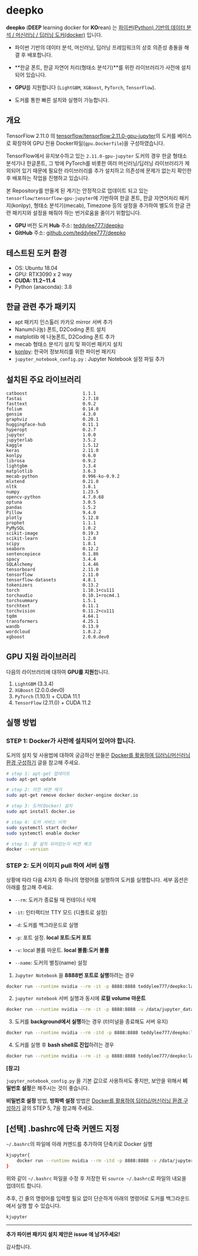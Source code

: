 # deepko

**deepko** (**DEEP** learning docker for **KO**rean) 는 <u>파이썬(Python) 기반의 데이터 분석 / 머신러닝 / 딥러닝 도커(docker)</u> 입니다.

- 파이썬 기반의 데이터 분석, 머신러닝, 딥러닝 프레임워크의 상호 의존성 충돌을 해결 후 배포합니다.

- **한글 폰트, 한글 자연어 처리(형태소 분석기)**를 위한 라이브러리가 사전에 설치되어 있습니다.

- **GPU**를 지원합니다 (`LightGBM`, `XGBoost`, `PyTorch`, `TensorFlow`).

- 도커를 통한 빠른 설치와 실행이 가능합니다.

  

## 개요

TensorFlow 2.11.0 의 [tensorflow/tensorflow:2.11.0-gpu-jupyter](https://hub.docker.com/layers/tensorflow/tensorflow/2.11.0-gpu-jupyter/images/sha256-fc519621eb9a54591721e9019f1606688c9abb329b16b00cc7107c23f14a6f24?context=explore)의 도커를 베이스로 확장하여 GPU 전용 Docker파일(`gpu.Dockerfile`)을 구성하였습니다. 

TensorFlow에서 유지보수하고 있는 `2.11.0-gpu-jupyter` 도커의 경우 한글 형태소 분석기나 한글폰트, 그 밖에 PyTorch를 비롯한 여러 머신러닝/딥러닝 라이브러리가 제외되어 있기 때문에 필요한 라이브러리를 추가 설치하고 의존성에 문제가 없는지 확인한 후 배포하는 작업을 진행하고 있습니다.

본 Repository를 만들게 된 계기는 안정적으로 업데이트 되고 있는 `tensorflow/tensorflow-gpu-jupyter`에 기반하여 한글 폰트, 한글 자연어처리 패키지(konlpy), 형태소 분석기(mecab), Timezone 등의 설정을 추가하여 별도의 한글 관련 패키지와 설정을 해줘야 하는 번거로움을 줄이기 위함입니다.

- **GPU** 버전 도커 **Hub** 주소: [teddylee777/deepko](https://hub.docker.com/repository/docker/teddylee777/deepko)
- **GitHub** 주소: [github.com/teddylee777/deepko](https://github.com/teddylee777/deepko)



## 테스트된 도커 환경

- OS: Ubuntu 18.04
- GPU: RTX3090 x 2 way
- **CUDA: 11.2~11.4**
- Python (anaconda): 3.8



## 한글 관련 추가 패키지

- apt 패키지 인스톨러 카카오 mirror 서버 추가
- Nanum(나눔) 폰트, D2Coding 폰트 설치
- matplotlib 에 나눔폰트, D2Coding 폰트 추가
- mecab 형태소 분석기 설치 및 파이썬 패키지 설치
- [konlpy](https://konlpy-ko.readthedocs.io/ko/v0.4.3/): 한국어 정보처리를 위한 파이썬 패키지
- `jupyter_notebook_config.py` : Jupyter Notebook 설정 파일 추가



## 설치된 주요 라이브러리

```
catboost                     1.1.1
fastai                       2.7.10
fasttext                     0.9.2
folium                       0.14.0
gensim                       4.3.0
graphviz                     0.20.1
huggingface-hub              0.11.1
hyperopt                     0.2.7
jupyter                      1.0.0
jupyterlab                   3.5.2
kaggle                       1.5.12
keras                        2.11.0
konlpy                       0.6.0
librosa                      0.9.2
lightgbm                     3.3.4
matplotlib                   3.6.3
mecab-python                 0.996-ko-0.9.2
mlxtend                      0.21.0
nltk                         3.8.1
numpy                        1.23.5
opencv-python                4.7.0.68
optuna                       3.0.5
pandas                       1.5.2
Pillow                       9.4.0
plotly                       5.12.0
prophet                      1.1.1
PyMySQL                      1.0.2
scikit-image                 0.19.3
scikit-learn                 1.2.0
scipy                        1.8.1
seaborn                      0.12.2
sentencepiece                0.1.86
spacy                        3.4.4
SQLAlchemy                   1.4.46
tensorboard                  2.11.0
tensorflow                   2.11.0
tensorflow-datasets          4.8.1
tokenizers                   0.13.2
torch                        1.10.1+cu111
torchaudio                   0.10.1+rocm4.1
torchsummary                 1.5.1
torchtext                    0.11.1
torchvision                  0.11.2+cu111
tqdm                         4.64.1
transformers                 4.25.1
wandb                        0.13.9
wordcloud                    1.8.2.2
xgboost                      2.0.0.dev0
```



## GPU 지원 라이브러리

다음의 라이브러리에 대하여 **GPU를 지원**합니다.

1. `LightGBM` (3.3.4)
2. `XGBoost` (2.0.0.dev0)
3. `PyTorch` (1.10.1) + CUDA 11.1
4. `TensorFlow` (2.11.0) + CUDA 11.2



## 실행 방법

### STEP 1: Docker가 사전에 설치되어 있어야 합니다.

도커의 설치 및 사용법에 대하여 궁금하신 분들은 [Docker를 활용하여 딥러닝/머신러닝 환경 구성하기](https://teddylee777.github.io/linux/docker%EB%A5%BC-%ED%99%9C%EC%9A%A9%ED%95%98%EC%97%AC-%EB%94%A5%EB%9F%AC%EB%8B%9D-%ED%99%98%EA%B2%BD%EA%B5%AC%EC%84%B1.md) 글을 참고해 주세요.

```bash
# step 1: apt-get 업데이트
sudo apt-get update

# step 2: 이전 버젼 제거
sudo apt-get remove docker docker-engine docker.io

# step 3: 도커(Docker) 설치 
sudo apt install docker.io

# step 4: 도커 서비스 시작
sudo systemctl start docker
sudo systemctl enable docker

# step 5: 잘 설치 되어있는지 버젼 체크
docker --version
```



### STEP 2: 도커 이미지 pull 하여 서버 실행

상황에 따라 다음 4가지 중 하나의 명령어를 실행하여 도커를 실행합니다. 세부 옵션은 아래를 참고해 주세요.

- `--rm`: 도커가 종료될 때 컨테이너 삭제

- `-it`: 인터랙티브 TTY 모드 (디폴트로 설정)

- `-d`: 도커를 백그라운드로 실행

- `-p`: 포트 설정. **local 포트:도커 포트**

- `-v`: local 볼륨 마운트. **local 볼륨:도커 볼륨**

- `--name`: 도커의 별칭(name) 설정

  

1. `Jupyter Notebook` 을 **8888번 포트로 실행**하려는 경우

```bash
docker run --runtime nvidia --rm -it -p 8888:8888 teddylee777/deepko:latest
```



2. `jupyter notebook` 서버 실행과 동시에 **로컬 volume 마운트**

```bash
docker run --runtime nvidia --rm -it -p 8888:8888 -v /data/jupyter_data:/home/jupyter teddylee777/deepko:latest
```



3. 도커를 **background에서 실행**하는 경우 (터미널을 종료해도 서버 유지)

```bash
docker run --runtime nvidia --rm -itd -p 8888:8888 teddylee777/deepko:latest
```



4. 도커를 실행 후 **bash shell로 진입**하려는 경우

```bash
docker run --runtime nvidia --rm -it -p 8888:8888 teddylee777/deepko:latest /bin/bash
```



**[참고]**

`jupyter_notebook_config.py` 을 기본 값으로 사용하셔도 좋지만, 보안을 위해서 **비밀번호 설정**은 해주시는 것이 좋습니다.

**비밀번호 설정** 방법, **방화벽 설정** 방법은 [Docker를 활용하여 딥러닝/머신러닝 환경 구성하기](https://teddylee777.github.io/linux/docker%EB%A5%BC-%ED%99%9C%EC%9A%A9%ED%95%98%EC%97%AC-%EB%94%A5%EB%9F%AC%EB%8B%9D-%ED%99%98%EA%B2%BD%EA%B5%AC%EC%84%B1.md) 글의 STEP 5, 7을 참고해 주세요.



## [선택] .bashrc에 단축 커멘드 지정

`~/.bashrc`의 파일에 아래 커멘드를 추가하여 단축키로 Docker 실행


```bash
kjupyter{
    docker run --runtime nvidia --rm -itd -p 8888:8888 -v /data/jupyter_data:/home/jupyter --name dl-ko teddylee777/deepko
}
```

 위와 같이 `~/.bashrc` 파일을 수정 후 저장한 뒤 `source ~/.bashrc`로 파일의 내요을 업데이트 합니다.

추후, 긴 줄의 명령어를 입력할 필요 없이 단순하게 아래의 명령어로 도커를 백그라운드에서 실행 할 수 있습니다.

```bash
kjupyter
```





---



**추가 파이썬 패키지 설치 제안은 issue 에 남겨주세요!**

감사합니다.
